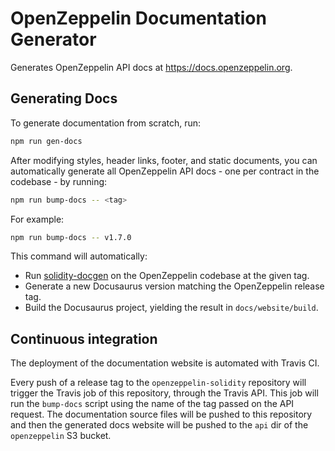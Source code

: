 # OpenZeppelin Documentation Generator

Generates OpenZeppelin API docs at https://docs.openzeppelin.org.

## Generating Docs

To generate documentation from scratch, run:

```sh
npm run gen-docs
```

After modifying styles, header links, footer, and static documents, you can automatically generate all OpenZeppelin API docs - one per contract in the codebase - by running:

```sh
npm run bump-docs -- <tag>
```

For example:

```sh
npm run bump-docs -- v1.7.0
```

This command will automatically:

* Run [solidity-docgen](https://github.com/spalladino/solidity-docgen) on the OpenZeppelin codebase at the given tag.
* Generate a new Docusaurus version matching the OpenZeppelin release tag.
* Build the Docusaurus project, yielding the result in `docs/website/build`.

## Continuous integration

The deployment of the documentation website is automated with Travis CI.

Every push of a release tag to the `openzeppelin-solidity` repository will
trigger the Travis job of this repository, through the Travis API. This job
will run the `bump-docs` script using the name of the tag passed on the API
request. The documentation source files will be pushed to this repository and
then the generated docs website will be pushed to the `api` dir of the
`openzeppelin` S3 bucket.
